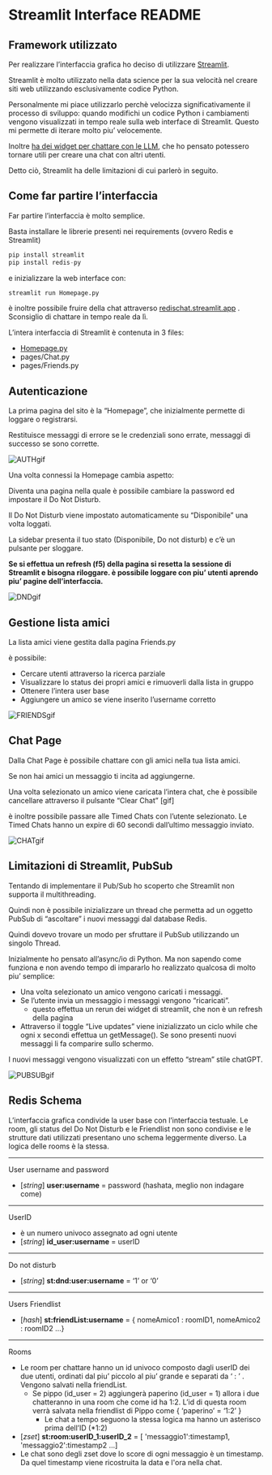 # Streamlit Interface README

## Framework utilizzato

Per realizzare l’interfaccia grafica ho deciso di utilizzare [Streamlit](https://streamlit.io/).

Streamlit è molto utilizzato nella data science per la sua velocità nel creare siti web utilizzando esclusivamente codice Python.

Personalmente mi piace utilizzarlo perchè velocizza significativamente il processo di sviluppo: quando modifichi un codice Python i cambiamenti vengono visualizzati in tempo reale sulla web interface di Streamlit. Questo mi permette di iterare molto piu’ velocemente.

Inoltre [ha dei widget per chattare con le LLM](https://docs.streamlit.io/develop/tutorials/llms/build-conversational-apps), che ho pensato potessero tornare utili per creare una chat con altri utenti.

Detto ciò, Streamlit ha delle limitazioni di cui parlerò in seguito.

## Come far partire l’interfaccia

Far partire l’interfaccia è molto semplice.

Basta installare le librerie presenti nei requirements (ovvero Redis e Streamlit)
```python
pip install streamlit
pip install redis-py
```
e inizializzare la web interface con:

```python
streamlit run Homepage.py
```

è inoltre possibile fruire della chat attraverso [redischat.streamlit.app](http://redischat.streamlit.app) . Sconsiglio di chattare in tempo reale da lì. 

L’intera interfaccia di Streamlit è contenuta in 3 files:

- [Homepage.py](http://Homepage.py)
- pages/Chat.py
- pages/Friends.py

## Autenticazione

La prima pagina del sito è la “Homepage”, che inizialmente permette di loggare o registrarsi.

Restituisce messaggi di errore se le credenziali sono errate, messaggi di successo se sono corrette. 

![AUTHgif](pages/readmegifs/auth.gif)

Una volta connessi la Homepage cambia aspetto:

Diventa una pagina nella quale è possibile cambiare la password ed impostare il Do Not Disturb.

Il Do Not Disturb viene impostato automaticamente su “Disponibile” una volta loggati. 

La sidebar presenta il tuo stato (Disponibile, Do not disturb) e c’è un pulsante per sloggare.

**Se si effettua un refresh (f5) della pagina si resetta la sessione di Streamlit e bisogna riloggare. è possibile loggare con piu’ utenti aprendo piu’ pagine dell’interfaccia.** 

![DNDgif](pages/readmegifs/dnd.gif)

## Gestione lista amici

La lista amici viene gestita dalla pagina Friends.py

è possibile:

- Cercare utenti attraverso la ricerca parziale 
- Visualizzare lo status dei propri amici e rimuoverli dalla lista in gruppo 
- Ottenere l’intera user base 
- Aggiungere un amico se viene inserito l’username corretto 

![FRIENDSgif](pages/readmegifs/friends.gif)

## Chat Page

Dalla Chat Page è possibile chattare con gli amici nella tua lista amici. 

Se non hai amici un messaggio ti incita ad aggiungerne. 

Una volta selezionato un amico viene caricata l’intera chat, che è possibile cancellare attraverso il pulsante “Clear Chat” [gif]

è inoltre possibile passare alle Timed Chats con l’utente selezionato. Le Timed Chats hanno un expire di 60 secondi dall’ultimo messaggio inviato.

![CHATgif](pages/readmegifs/chat.gif)

## Limitazioni di Streamlit, PubSub

Tentando di implementare il Pub/Sub ho scoperto che Streamlit non supporta il multithreading. 

Quindi non è possibile inizializzare un thread che permetta ad un oggetto PubSub di “ascoltare” i nuovi messaggi dal database Redis. 

Quindi dovevo trovare un modo per sfruttare il PubSub utilizzando un singolo Thread. 

Inizialmente ho pensato all’async/io di Python. Ma non sapendo come funziona e non avendo tempo di impararlo ho realizzato qualcosa di molto piu’ semplice:

- Una volta selezionato un amico vengono caricati i messaggi.
- Se l’utente invia un messaggio i messaggi vengono “ricaricati”.
    - questo effettua un rerun dei widget di streamlit, che non è un refresh della pagina
- Attraverso il toggle “Live updates” viene inizializzato un ciclo while che ogni x secondi effettua un getMessage(). Se sono presenti nuovi messaggi li fa comparire sullo schermo.

I nuovi messaggi vengono visualizzati con un effetto “stream” stile chatGPT.

![PUBSUBgif](pages/readmegifs/pubsub.gif)

## Redis Schema

L’interfaccia grafica condivide la user base con l’interfaccia testuale. Le room, gli status del Do Not Disturb e le Friendlist non sono condivise e le strutture dati utilizzati presentano uno schema leggermente diverso. La logica delle rooms è la stessa. 

---

User username and password

- [*string*] **user:username** = password (hashata, meglio non indagare come)

---

UserID

- è un numero univoco assegnato ad ogni utente
- [*string*] **id_user:username** = userID

---

Do not disturb

- [*string*] **st:dnd:user:username** = ‘1’ or ‘0’

---

Users Friendlist

- [*hash*] **st:friendList:username** = { nomeAmico1 : roomID1, nomeAmico2 : roomID2 …}

---

Rooms 

- Le room per chattare hanno un id univoco composto dagli userID dei due utenti, ordinati dal piu’ piccolo al piu’ grande e separati da ‘ : ’ . Vengono salvati nella friendList.
    - Se pippo (id_user = 2) aggiungerà paperino (id_user = 1) allora i due chatteranno in una room che come id ha 1:2. L’id di questa room verrà salvata nella friendlist di Pippo come { ‘paperino’ = ‘1:2’ }
        - Le chat a tempo seguono la stessa logica ma hanno un asterisco prima dell’ID (*1:2)
- [*zset*] **st:room:userID_1:userID_2** = [ 'messaggio1':timestamp1, 'messaggio2':timestamp2 ...]
- Le chat sono degli zset dove lo score di ogni messaggio è un timestamp. Da quel timestamp viene ricostruita la data e l'ora nella chat.